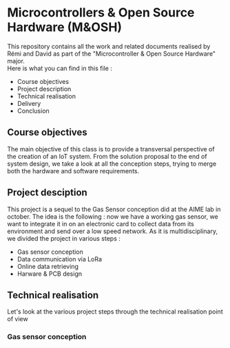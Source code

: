 # Microcontrollers & Open Source Hardware (M&OSH)
This repository contains all the work and related documents realised by Rémi and David as part of the "Microcontroller & Open Source Hardware" major.  
Here is what you can find in this file :
* Course objectives
* Project description
* Technical realisation
* Delivery
* Conclusion

## Course objectives
The main objective of this class is to provide a transversal perspective of the creation of an IoT system. From the solution proposal to the end of system design, we take a look at all the conception steps, trying to merge both the hardware and software requirements.

## Project desciption
This project is a sequel to the Gas Sensor conception did at the AIME lab in october. The idea is the following : now we have a working gas sensor, we want to integrate it in on an electronic card to collect data from its environment and send over a low speed network. As it is multidisciplinary, we divided the project in various steps : 
* Gas sensor conception
* Data communication via LoRa
* Online data retrieving
* Harware & PCB design

## Technical realisation
Let's look at the various project steps through the technical realisation point of view
### Gas sensor conception
